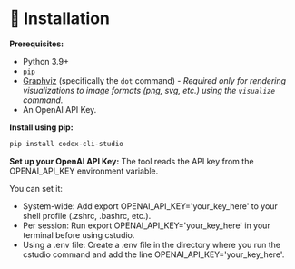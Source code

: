 # 🔌 Installation

**Prerequisites:**
*   Python 3.9+
*   `pip`
*   [Graphviz](https://graphviz.org/download/) (specifically the `dot` command) - *Required only for rendering visualizations to image formats (png, svg, etc.) using the `visualize` command.*
*   An OpenAI API Key.

**Install using pip:**

```bash
pip install codex-cli-studio
```

**Set up your OpenAI API Key:**
The tool reads the API key from the OPENAI_API_KEY environment variable. 

You can set it:
* System-wide: Add export OPENAI_API_KEY='your_key_here' to your shell profile (.zshrc, .bashrc, etc.).
* Per session: Run export OPENAI_API_KEY='your_key_here' in your terminal before using cstudio.
* Using a .env file: Create a .env file in the directory where you run the cstudio command and add the line OPENAI_API_KEY='your_key_here'.
